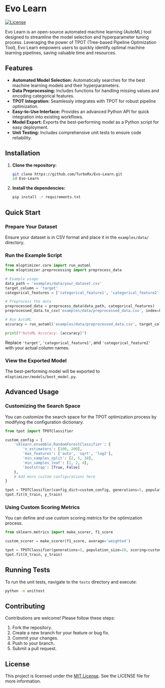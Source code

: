 # Evo Learn

[![License](https://img.shields.io/badge/License-MIT-blue.svg)](LICENSE)

Evo Learn is an open-source automated machine learning (AutoML) tool designed to streamline the model selection and hyperparameter tuning process. Leveraging the power of TPOT (Tree-based Pipeline Optimization Tool), Evo Learn empowers users to quickly identify optimal machine learning pipelines, saving valuable time and resources.

## Features

* **Automated Model Selection:** Automatically searches for the best machine learning models and their hyperparameters.
* **Data Preprocessing:** Includes functions for handling missing values and encoding categorical features.
* **TPOT Integration:** Seamlessly integrates with TPOT for robust pipeline optimization.
* **Easy-to-Use Interface:** Provides an advanced Python API for quick integration into existing workflows.
* **Model Export:** Exports the best-performing model as a Python script for easy deployment.
* **Unit Testing:** Includes comprehensive unit tests to ensure code reliability.

## Installation

1.  **Clone the repository:**

    ```bash
    git clone https://github.com/TurboRx/Evo-Learn.git
    cd Evo-Learn
    ```

2.  **Install the dependencies:**

    ```bash
    pip install -r requirements.txt
    ```

## Quick Start

### Prepare Your Dataset

Ensure your dataset is in CSV format and place it in the `examples/data/` directory.

### Run the Example Script

```python
from mloptimizer.core import run_automl
from mloptimizer.preprocessing import preprocess_data

# Example usage
data_path = 'examples/data/your_dataset.csv'
target_column = 'target'
categorical_features = ['categorical_feature1', 'categorical_feature2']  # Replace with your actual features

# Preprocess the data
preprocessed_data = preprocess_data(data_path, categorical_features)
preprocessed_data.to_csv('examples/data/preprocessed_data.csv', index=False)

# Run AutoML
accuracy = run_automl('examples/data/preprocessed_data.csv', target_column, generations=5, population_size=20)

print(f"AutoML Accuracy: {accuracy}")
```

Replace `'target'`, `'categorical_feature1'`, and `'categorical_feature2'` with your actual column names.

### View the Exported Model

The best-performing model will be exported to `mloptimizer/models/best_model.py`.

## Advanced Usage

### Customizing the Search Space

You can customize the search space for the TPOT optimization process by modifying the configuration dictionary.

```python
from tpot import TPOTClassifier

custom_config = {
    'sklearn.ensemble.RandomForestClassifier': {
        'n_estimators': [100, 200],
        'max_features': ['auto', 'sqrt', 'log2'],
        'min_samples_split': [2, 5, 10],
        'min_samples_leaf': [1, 2, 4],
        'bootstrap': [True, False]
    },
    # Add more custom configurations here
}

tpot = TPOTClassifier(config_dict=custom_config, generations=5, population_size=20, verbosity=2)
tpot.fit(X_train, y_train)
```

### Using Custom Scoring Metrics

You can define and use custom scoring metrics for the optimization process.

```python
from sklearn.metrics import make_scorer, f1_score

custom_scorer = make_scorer(f1_score, average='weighted')

tpot = TPOTClassifier(generations=5, population_size=20, scoring=custom_scorer, verbosity=2)
tpot.fit(X_train, y_train)
```

## Running Tests

To run the unit tests, navigate to the `tests` directory and execute:

```bash
python -m unittest
```

## Contributing

Contributions are welcome! Please follow these steps:

1.  Fork the repository.
2.  Create a new branch for your feature or bug fix.
3.  Commit your changes.
4.  Push to your branch.
5.  Submit a pull request.

## License

This project is licensed under the [MIT License](LICENSE). See the LICENSE file for more information.
